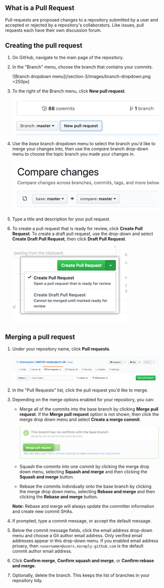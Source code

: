 ## What is a Pull Request
Pull requests are proposed changes to a repository submitted by a user and accepted or rejected by a repository's collaborators. Like issues, pull requests each have their own discussion forum.


## Creating the pull request

1.  On GitHub, navigate to the main page of the repository.
    
2.  In the "Branch" menu, choose the branch that contains your commits.
    
    ![Branch dropdown menu](/section-3/images/branch-dropdown.png =250px)
    
3.  To the right of the Branch menu, click  **New pull request**.
    
    ![Pull Request button](/section-3/images/new-pull-request.png)
    
4.  Use the  _base_  branch dropdown menu to select the branch you'd like to merge your changes into, then use the  _compare_  branch drop-down menu to choose the topic branch you made your changes in.
    
    ![Drop-down menus for choosing the base and compare branches](/section-3/images/compare-branch.png)
    
5.  Type a title and description for your pull request.
    
6.  To create a pull request that is ready for review, click  **Create Pull Request**. To create a draft pull request, use the drop-down and select  **Create Draft Pull Request**, then click  **Draft Pull Request**. 
    
    ![Create pull request button](/section-3/images/pull-request-send.png)

## Merging a pull request

1.  Under your repository name, click  **Pull requests**.
    
    ![Issues and pull requests tab selection](/section-3/images/pull-requests.png)
    
2.  In the "Pull Requests" list, click the pull request you'd like to merge.
    
3.  Depending on the merge options enabled for your repository, you can:
    
    -   Merge all of the commits into the base branch  by clicking  **Merge pull request**. If the  **Merge pull request**  option is not shown, then click the merge drop down menu and select  **Create a merge commit**.
        
        ![merge-pull-request-button](/section-3/images/pull-request-merge.png)
        
    -   Squash the commits into one commit by clicking the merge drop down menu, selecting  **Squash and merge**  and then clicking the  **Squash and merge**  button.
        
    -   Rebase the commits individually onto the base branch by clicking the merge drop down menu, selecting  **Rebase and merge**  and then clicking the  **Rebase and merge**  button.
    
    **Note:**  Rebase and merge will always update the committer information and create new commit SHAs.
    
4.  If prompted, type a commit message, or accept the default message.
    
5.  Below the commit message fields, click the email address drop-down menu and choose a Git author email address. Only verified email addresses appear in this drop-down menu. If you enabled email address privacy, then  `<username>@users.noreply.github.com`  is the default commit author email address.
    
6.  Click  **Confirm merge**,  **Confirm squash and merge**, or  **Confirm rebase and merge**.
    
7.  Optionally,  delete the branch. This keeps the list of branches in your repository tidy.

